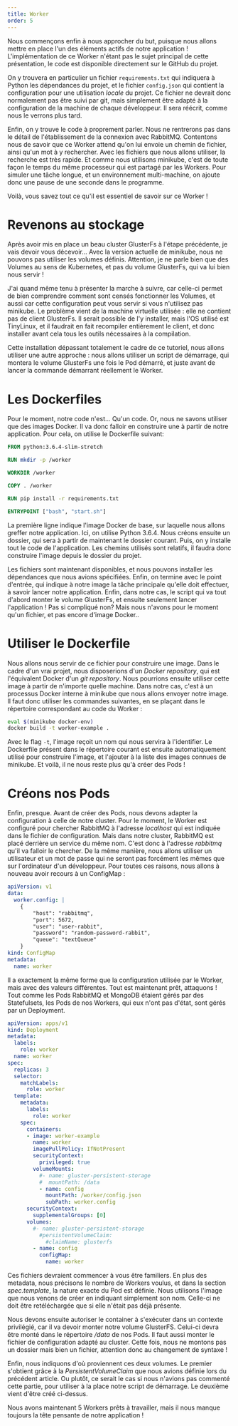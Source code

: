 ```yaml
---
title: Worker
order: 5
---
```

Nous commençons enfin à nous approcher du but, puisque nous allons mettre en place l'un des éléments actifs de notre application ! L'implémentation de ce Worker n'étant pas le sujet principal de cette présentation, le code est disponible directement sur le GitHub du projet.

On y trouvera en particulier un fichier `requirements.txt` qui indiquera à Python les dépendances du projet, et le fichier `config.json` qui contient la configuration pour une utilisation *locale* du projet. Ce fichier ne devrait donc normalement pas être suivi par git, mais simplement être adapté à la configuration de la machine de chaque développeur. Il sera réécrit, comme nous le verrons plus tard.

Enfin, on y trouve le code à proprement parler. Nous ne rentrerons pas dans le détail de l'établissement de la connexion avec RabbitMQ. Contentons nous de savoir que ce Worker attend qu'on lui envoie un chemin de fichier, ainsi qu'un mot à y rechercher. Avec les fichiers que nous allons utiliser, la recherche est très rapide. Et comme nous utilisons minikube, c'est de toute façon le temps du même processeur qui est partagé par les Workers. Pour simuler une tâche longue, et un environnement multi-machine, on ajoute donc une pause de une seconde dans le programme.

Voilà, vous savez tout ce qu'il est essentiel de savoir sur ce Worker !

# Revenons au stockage

Après avoir mis en place un beau cluster GlusterFs à l'étape précédente, je vais devoir vous décevoir... Avec la version actuelle de minikube, nous ne pouvons pas utiliser les volumes définis. Attention, je ne parle bien que des Volumes au sens de Kubernetes, et pas du volume GlusterFs, qui va lui bien nous servir !

J'ai quand même tenu à présenter la marche à suivre, car celle-ci permet de bien comprendre comment sont censés fonctionner les Volumes, et aussi car cette configuration peut vous servir si vous n'utilisez pas minikube. Le problème vient de la machine virtuelle utilisée : elle ne contient pas de client GlusterFs. Il serait possible de l'y installer, mais l'OS utilisé est TinyLinux, et il faudrait en fait recompiler entièrement le client, et donc installer avant cela tous les outils nécessaires à la compilation.

Cette installation dépassant totalement le cadre de ce tutoriel, nous allons utiliser une autre approche : nous allons utiliser un script de démarrage, qui montera le volume GlusterFs une fois le Pod démarré, et juste avant de lancer la commande démarrant réellement le Worker.

# Les Dockerfiles

Pour le moment, notre code n'est... Qu'un code. Or, nous ne savons utiliser que des images Docker. Il va donc falloir en construire une à partir de notre application. Pour cela, on utilise le Dockerfile suivant:

```dockerfile
FROM python:3.6.4-slim-stretch

RUN mkdir -p /worker

WORKDIR /worker

COPY . /worker

RUN pip install -r requirements.txt

ENTRYPOINT ["bash", "start.sh"]
```

La première ligne indique l'image Docker de base, sur laquelle nous allons greffer notre application. Ici, on utilise Python 3.6.4. Nous créons ensuite un dossier, qui sera à partir de maintenant le dossier courant. Puis, on y installe tout le code de l'application. Les chemins utilisés sont relatifs, il faudra donc construire l'image depuis le dossier du projet. 

Les fichiers sont maintenant disponibles, et nous pouvons installer les dépendances que nous avions spécifiées. Enfin, on termine avec le point d'entrée, qui indique à notre image la tâche principale qu'elle doit effectuer, à savoir lancer notre application. Enfin, dans notre cas, le script qui va tout d'abord monter le volume GlusterFs, et ensuite seulement lancer l'application ! Pas si compliqué non? Mais nous n'avons pour le moment qu'un fichier, et pas encore d'image Docker..

# Utiliser le Dockerfile

Nous allons nous servir de ce fichier pour construire une image. Dans le cadre d'un vrai projet, nous disposerions d'un *Docker repository*, qui est l'équivalent Docker d'un *git repository*. Nous pourrions ensuite utiliser cette image à partir de n'importe quelle machine. Dans notre cas, c'est à un processus Docker interne à minikube que nous allons envoyer notre image. Il faut donc utiliser les commandes suivantes, en se plaçant dans le répertoire correspondant au code du Worker :

```bash
eval $(minikube docker-env)
docker build -t worker-example .
```

Avec le flag `-t`, l'image reçoit un nom qui nous servira à l'identifier. Le Dockerfile présent dans le répertoire courant est ensuite automatiquement utilisé pour construire l'image, et l'ajouter à la liste des images connues de minikube. Et voilà, il ne nous reste plus qu'à créer des Pods !

# Créons nos Pods

Enfin, presque. Avant de créer des Pods, nous devons adapter la configuration à celle de notre cluster. Pour le moment, le Worker est configuré pour chercher RabbitMQ à l'adresse *localhost* qui est indiquée dans le fichier de configuration. Mais dans notre cluster, RabbitMQ est placé derrière un service du même nom. C'est donc à l'adresse *rabbitmq* qu'il va falloir le chercher. De la même manière, nous allons utiliser un utilisateur et un mot de passe qui ne seront pas forcément les mêmes que sur l'ordinateur d'un développeur. Pour toutes ces raisons, nous allons à nouveau avoir recours à un ConfigMap :

```yaml
apiVersion: v1
data:
  worker.config: |
    {
        "host": "rabbitmq",
        "port": 5672,
        "user": "user-rabbit",
        "password": "random-password-rabbit",
        "queue": "textQueue"
    }
kind: ConfigMap
metadata:
  name: worker
```

Il a exactement la même forme que la configuration utilisée par le Worker, mais avec des valeurs différentes. Tout est maintenant prêt, attaquons ! Tout comme les Pods RabbitMQ et MongoDB étaient gérés par des Statefulsets, les Pods de nos Workers, qui eux n'ont pas d'état, sont gérés par un Deployment.

```yaml
apiVersion: apps/v1
kind: Deployment
metadata:
  labels:
    role: worker
  name: worker
spec:
  replicas: 3
  selector:
    matchLabels:
      role: worker
  template:
    metadata:
      labels:
        role: worker
    spec:
      containers:
      - image: worker-example
        name: worker
        imagePullPolicy: IfNotPresent
        securityContext:
          privileged: true
        volumeMounts:
          #- name: gluster-persistent-storage
          #  mountPath: /data
          - name: config
            mountPath: /worker/config.json
            subPath: worker.config
      securityContext:
        supplementalGroups: [0]
      volumes:
        #- name: gluster-persistent-storage
          #persistentVolumeClaim:
            #claimName: glusterfs
        - name: config
          configMap:
            name: worker
```

Ces fichiers devraient commencer à vous être familiers. En plus des metadata, nous précisons le nombre de Workers voulus, et dans la section *spec.template*, la nature exacte du Pod est définie. Nous utilisons l'image que nous venons de créer en indiquant simplement son nom. Celle-ci ne doit être retéléchargée que si elle n'était pas déjà présente. 

Nous devons ensuite autoriser le container à s'exécuter dans un contexte privilégié, car il va devoir monter notre volume GlusterFS. Celui-ci devra être monté dans le répertoire */data* de nos Pods. Il faut aussi monter le fichier de configuration adapté au cluster. Cette fois, nous ne montons pas un dossier mais bien un fichier, attention donc au changement de syntaxe !

Enfin, nous indiquons d'où proviennent ces deux volumes. Le premier s'obtient grâce à la *PersistentVolumeClaim* que nous avions définie lors du précédent article. Ou plutôt, ce serait le cas si nous n'avions pas commenté cette partie, pour utiliser à la place notre script de démarrage. Le deuxième vient d'être créé ci-dessus. 

Nous avons maintenant 5 Workers prêts à travailler, mais il nous manque toujours la tête pensante de notre application !
